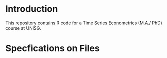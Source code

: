 # Introduction 

This repository contains R code for a Time Series Econometrics (M.A./ PhD) course at UNISG.

# Specfications on Files
